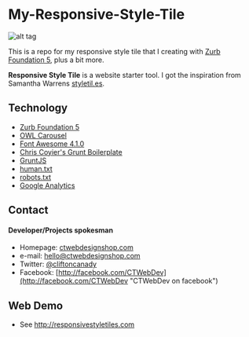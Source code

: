 
My-Responsive-Style-Tile
==========================

![alt tag](https://raw.github.com/cliftonc0613/My-Responsive-Style-Tile/master/images/ResponsiveStyleTiles.jpg)

This is a repo for my responsive style tile that I creating with [Zurb Foundation 5](http://foundation.zurb.com/ "Zurb Foundation 5"), plus a bit more.

**Responsive Style Tile** is a website starter tool. I got the inspiration from Samantha Warrens [styletil.es](http://styletil.es/).


## Technology
* [Zurb Foundation 5](http://foundation.zurb.com/ "Zurb Foundation 5")
* [OWL Carousel](http://owlgraphic.com/owlcarousel/)
* [Font Awesome 4.1.0](http://fortawesome.github.io/Font-Awesome/)
* [Chris Coyier's Grunt Boilerplate](https://github.com/chriscoyier/My-Grunt-Boilerplate/)
* [GruntJS](http://gruntjs.com/)
* [human.txt](http://humanstxt.org/Standard.html)
* [robots.txt](http://robotstxt.org/Standard.html)
* [Google Analytics](https://www.google.com/analytics)

## Contact
#### Developer/Projects spokesman
* Homepage: [ctwebdesignshop.com](http://ctwebdesignshop.com/)
* e-mail: hello@ctwebdesignshop.com
* Twitter: [@cliftoncanady](https://twitter.com/twitterhandle "@cliftoncanady on twitter")
* Facebook: [http://facebook.com/CTWebDev](http://facebook.com/CTWebDev "CTWebDev on facebook")

## Web Demo
* See <a href="http://responsivestyletiles.com" target="_blank">http://responsivestyletiles.com</a>

